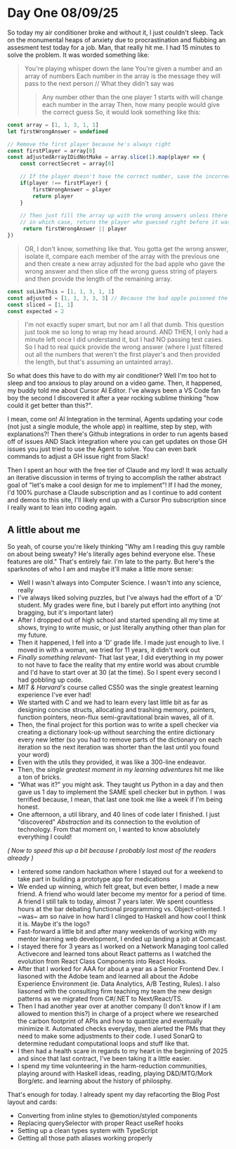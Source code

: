 # Day One 08/09/25
So today my air conditioner broke and without it, I just couldn't sleep. Tack on the monumental heaps of anxiety due to procrastination and flubbing an assesment test today for a job. Man, that really hit me. I had 15 minutes to solve the problem. It was worded something like:

> You're playing whisper down the lane
> You're given a number and an array of numbers
> Each number in the array is the message they will pass to the next person
> // What they didn't say was
> > Any number other than the one player 1 starts with will change each number in the array
> Then, how many people would give the correct guess
> So, it would look something like this:
```js
const array = [1, 1, 3, 1, 1]
let firstWrongAnswer = undefined

// Remove the first player because he's always right
const firstPlayer = array[0]
const adjustedArrayIDidNotMake = array.slice(1).map(player => {
    const correctSecret = array[0]

    // If the player doesn't have the correct number, save the incorrect number they do have
    if(player !== firstPlayer) {
        firstWrongAnswer = player
        return player
    }
    
    // Then just fill the array up with the wrong answers unless there is no wrong answer yet,
    // in which case, return the player who guessed right before it was tainted
     return firstWrongAnswer || player
})
```

> OR, I don't know, something like that. You gotta get the wrong answer, isolate it, compare each member of the array with the previous one and then create a new array adjusted for the bad apple who gave the wrong answer and then slice off the wrong guess string of players and then provide the length of the remaining array.

```js
const soLikeThis = [1, 1, 3, 1, 1]
const adjusted = [1, 1, 3, 3, 3] // Because the bad apple poisoned the bunch
const sliced = [1, 1]
const expected = 2
```

>I'm not exactly super smart, but nor am I all that dumb. This question just took me so long to wrap my head around. AND THEN, I only had a minute left once I did understand it, but I had NO passing test cases. So I had to real quick provide the wrong answer (where I just filtered out all the numbers that weren't the first player's and then provided the length, but that's assuming an untainted array).

So what does this have to do with my air conditioner? Well I'm too hot to sleep and too anxious to play around on a video game. Then, it happened, my buddy told me about Cursor AI Editor. I've always been a VS Code fan boy the second I discovered it after a year rocking sublime thinking "how could it get better than this?".

I mean, come on! AI Integration in the terminal, Agents updating your code (not just a single module, the whole app) in realtime, step by step, with explanations?!
Then there's Github integrations in order to run agents based off of issues AND Slack integration where you can get updates on those GH issues you just tried to use the Agent to solve. You can even bark commands to adjust a GH issue right from Slack!

Then I spent an hour with the free tier of Claude and my lord! It was actually an iterative discussion in terms of trying to accomplish the rather abstract goal of "let's make a cool design for me to implement"! If I had the money, I'd 100% purchase a Claude subscription and as I continue to add content and demos to this site, I'll likely end up with a Cursor Pro subscription since I really want to lean into coding again.

## A little about me
So yeah, of course you're likely thinking "Why am I reading this guy ramble on about being sweaty? He's literally ages behind everyone else. These features are old." That's entirely fair. I'm late to the party. But here's the sparknotes of who I am and maybe it'll make a little more sense:

* Well I wasn't always into Computer Science. I wasn't into any science, really
* I've always liked solving puzzles, but I've always had the effort of a 'D' student. My grades were fine, but I barely put effort into anything (not bragging, but it's important later)
* After I dropped out of high school and started spending all my time at shows, trying to write music, or just literally anything other than plan for my future.
* Then it happened, I fell into a 'D' grade life. I made just enough to live. I moved in with a woman, we tried for 11 years, it didn't work out
* _Finally something relevant_- That last year, I did everything in my power to not have to face the reality that my entire world was about crumble and I'd have to start over at 30 (at the time). So I spent every second I had gobbling up code.
* *MIT & Harvard's* course called CS50 was the single greatest learning experience I've ever had!
* We started with C and we had to learn every last little bit as far as designing concise structs, allocating and trashing memory, pointers, function pointers, neon-flux semi-gravitational brain waves, all of it.
* Then, the final project for this portion was to write a spell checker via creating a dictionary look-up without searching the entire dictionary every new letter (so you had to remove parts of the dictionary on each iteration so the next iteration was shorter than the last until you found your word)
* Even with the utils they provided, it was like a 300-line endeavor.
* Then, the _single greatest moment in my learning adventures_ hit me like a ton of bricks.
* "What was it?" you might ask. They taught us Python in a day and then gave us 1 day to implement the SAME spell checker but in python. I was terrified because, I mean, that last one took me like a week if I'm being honest.
* One afternoon, a util library, and 40 lines of code later I finished. I just "discovered" *Abstraction* and its connection to the evolution of technology. From that moment on, I wanted to know absolutely everything I could!

_( Now to speed this up a bit because I probably lost most of the readers already )_

* I entered some random hackathon where I stayed out for a weekend to take part in building a prototype app for medications
* We ended up winning, which felt great, but even better, I made a new friend. A friend who would later become my mentor for a period of time. A friend I still talk to today, almost 7 years later. We spent countless hours at the bar debating functional programming vs. Object-oriented. I ~was~ am so naive in how hard I clinged to Haskell and how cool I think it is. Maybe it's the logo?
* Fast-forward a little bit and after many weekends of working with my mentor learning web development, I ended up landing a job at Comcast.
* I stayed there for 3 years as I worked on a Network Managing tool called Activecore and learned tons about React patterns as I watched the evolution from React Class Components into React Hooks.
* After that I worked for AAA for about a year as a Senior Frontend Dev. I liasoned with the Adobe team and learned all about the Adobe Experience Environment (ie. Data Analytics, A/B Testing, Rules). I also liasoned with the consulting firm teaching my team the new design patterns as we migrated from C#/.NET to Next/React/TS.
* Then I had another year over at another company (I don't know if I am allowed to mention this?) in charge of a project where we researched the carbon footprint of APIs and how to quantize and eventually minimize it. Automated checks everyday, then alerted the PMs that they need to make some adjustments to their code. I used SonarQ to determine redudant computational loops and stuff like that.
* I then had a health scare in regards to my heart in the beginning of 2025 and since that last contract, I've been taking it a little easier.
* I spend my time volunteering in the harm-reduction communities, playing around with Haskell ideas, reading, playing D&D/MTG/Mork Borg/etc. and learning about the history of philosphy.

That's enough for today. I already spent my day refacorting the Blog Post layout and cards:
* Converting from inline styles to @emotion/styled components
* Replacing querySelector with proper React useRef hooks
* Setting up a clean types system with TypeScript
* Getting all those path aliases working properly
